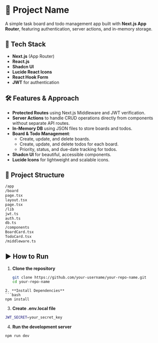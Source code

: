 # 📌 Project Name
A simple task board and todo management app built with **Next.js App Router**, featuring authentication, server actions, and in-memory storage.

## 🚀 Tech Stack
- **Next.js** (App Router)
- **React.js**
- **Shadcn UI**
- **Lucide React Icons**
- **React Hook Form**
- **JWT** for authentication

## 🛠️ Features & Approach
- **Protected Routes** using Next.js Middleware and JWT verification.
- **Server Actions** to handle CRUD operations directly from components without separate API routes.
- **In-Memory DB** using JSON files to store boards and todos.
- **Board & Todo Management**:
  - Create, update, and delete boards.
  - Create, update, and delete todos for each board.
  - Priority, status, and due-date tracking for todos.
- **Shadcn UI** for beautiful, accessible components.
- **Lucide Icons** for lightweight and scalable icons.

## 📂 Project Structure
```bash
/app
/board
page.tsx
layout.tsx
page.tsx
/lib
jwt.ts
auth.ts
db.ts
/components
BoardCard.tsx
TodoCard.tsx
/middleware.ts
```


## ▶️ How to Run
1. **Clone the repository**
   ```bash
   git clone https://github.com/your-username/your-repo-name.git
   cd your-repo-name
  ```
2. **Install Dependencies**
  ```bash
  npm install
  ```
3. **Create .env.local file**
  ```bash
  JWT_SECRET=your_secret_key

  ```
4. **Run the development server**
  ```bash
  npm run dev
  ```
